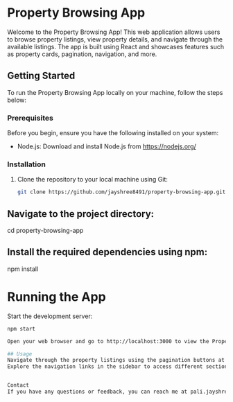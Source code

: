 # Property Browsing App

Welcome to the Property Browsing App! This web application allows users to browse property listings, view property details, and navigate through the available listings. The app is built using React and showcases features such as property cards, pagination, navigation, and more.

## Getting Started

To run the Property Browsing App locally on your machine, follow the steps below:

### Prerequisites

Before you begin, ensure you have the following installed on your system:

- Node.js: Download and install Node.js from https://nodejs.org/

### Installation

1. Clone the repository to your local machine using Git:

   ```bash
   git clone https://github.com/jayshree8491/property-browsing-app.git

## Navigate to the project directory:
cd property-browsing-app

## Install the required dependencies using npm:
npm install
# Running the App
Start the development server:
```bash
npm start

Open your web browser and go to http://localhost:3000 to view the Property Browsing App.

## Usage
Navigate through the property listings using the pagination buttons at the bottom of the page.
Explore the navigation links in the sidebar to access different sections of the app.


Contact
If you have any questions or feedback, you can reach me at pali.jayshree@gmail.com.
